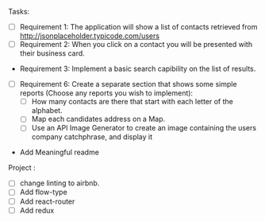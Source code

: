 Tasks:

* [ ] Requirement 1: The application will show a list of contacts retrieved from http://jsonplaceholder.typicode.com/users
* [ ] Requirement 2: When you click on a contact you will be presented with their business card.
* Requirement 3: Implement a basic search capibility on the list of results.
* [ ] Requirement 6: Create a separate section that shows some simple reports (Choose any reports you wish to implement):
   * [ ] How many contacts are there that start with each letter of the alphabet.
   * [ ] Map each candidates address on a Map.
   * [ ] Use an API Image Generator to create an image containing the users company catchphrase, and display it

* Add Meaningful readme

Project :

* [ ] change linting to airbnb.
* [ ] Add flow-type
* [ ] Add react-router
* [ ] Add redux
